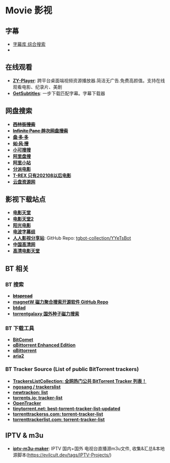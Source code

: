 # Movie 影视

## 字幕

- [字幕库 综合搜索](http://zimuku.org/)
- 

## 在线观看

- **[ZY-Player](https://github.com/cuiocean/ZY-Player)**: 跨平台桌面端视频资源播放器.简洁无广告.免费高颜值。支持在线观看电影、纪录片、美剧
- **[GetSubtitles](https://github.com/gyh1621/GetSubtitles)**: 一步下载匹配字幕。字幕下载器

## 网盘搜索

- ~~**[西林街搜索](http://www.xilinjie.com/)**~~
- ~~**[Infinite Panc 胖次网盘搜索](https://www.panc.cc/)**~~
- ~~**[盘 多 多](http://www.panduoduo.net/)**~~
- ~~**[如 风 搜](http://www.rufengso.net/)**~~
- **[小可搜搜](https://www.xiaokesoso.com/)**
- **[阿里盘搜](https://www.alipanso.com/)**
- **[阿里小站](https://aliyunshare.cn/)**
- **[分派电影](https://ifenpaidy.com/)**
- **[T-REX 只有202108以后电影](https://t-rex.tzfile.com/)**
- **[云盘资源网](https://www.yunpanziyuan.com/)**

## 影视下载站点

- **[电影天堂](https://www.dytt8.net/)**
- **[电影天堂2](https://www.dy2018.com/)**
- **[阳光电影](https://www.ygdy8.com/)**
- **[电波字幕组](http://dbfansub.com/category/tvshow/baskets/)**
- **[人人影视分享站](https://yyets.dmesg.app/home)**: GitHub Repo: [tgbot-collection/YYeTsBot](https://github.com/tgbot-collection/YYeTsBot)
- **[中国高清网](http://gaoqing.la/)**
- **[高清电影天堂](https://www.gaoqing888.com/)**


## BT 相关

### BT 搜索

- ~~**[btspread](http://btspread.la/)**~~
- **[magnetW 磁力聚合搜索开源软件 GitHub Repo](https://github.com/xiandanin/magnetW)**
- **[btdad](http://www.btdad.shop/)**
- **[torrentgalaxy 国外种子磁力搜索](https://torrentgalaxy.to/)**


### BT 下载工具

- **[BitComet](http://www.bitcomet.com)**
- **[qBittorrent Enhanced Edition](https://github.com/c0re100/qBittorrent-Enhanced-Edition)**
- **[qBittorrent](https://www.qbittorrent.org)**
- **[aria2](https://github.com/aria2/aria2)**

### BT Tracker Source (List of public BitTorrent trackers)

- **[TrackersListCollection: 全网热门公共 BitTorrent Tracker 列表！](https://github.com/XIU2/TrackersListCollection)**
- **[ngosang / trackerslist](https://github.com/ngosang/trackerslist)**
- **[newtrackon: list](https://newtrackon.com/list)**
- **[torrents.io: tracker-list](https://torrents.io/tracker-list/)**
- **[OpenTracker](http://github.itzmx.com/1265578519/OpenTracker/master/tracker.txt)**
- **[tinytorrent.net: best-torrent-tracker-list-updated](https://tinytorrent.net/best-torrent-tracker-list-updated/)**
- **[torrenttrackerss.com: torrent-tracker-list](https://torrenttrackerss.com/torrent-tracker-list/)**
- **[torrenttrackerlist.com: torrent-tracker-list](http://www.torrenttrackerlist.com/torrent-tracker-list)**

## IPTV & m3u

- **[iptv-m3u-maker](https://github.com/EvilCult/iptv-m3u-maker)**: IPTV 国内+国外 电视台直播源m3u文件, 收集&汇总&本地源脚本(https://evilcult.dev/tags/IPTV-Projects/)

